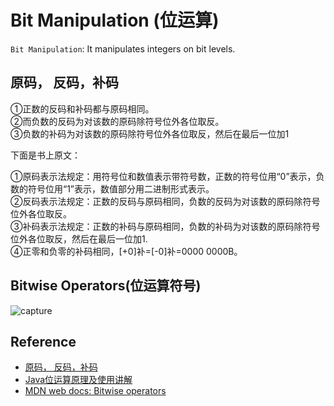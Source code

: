 # Bit Manipulation (位运算)

`Bit Manipulation`: It manipulates integers on bit levels.

## 原码， 反码，补码
①正数的反码和补码都与原码相同。 <br>
②而负数的反码为对该数的原码除符号位外各位取反。 <br>
③负数的补码为对该数的原码除符号位外各位取反，然后在最后一位加1

下面是书上原文：

①原码表示法规定：用符号位和数值表示带符号数，正数的符号位用“0”表示，负数的符号位用“1”表示，数值部分用二进制形式表示。 <br>
②反码表示法规定：正数的反码与原码相同，负数的反码为对该数的原码除符号位外各位取反。 <br>
③补码表示法规定：正数的补码与原码相同，负数的补码为对该数的原码除符号位外各位取反，然后在最后一位加1. <br> 
④正零和负零的补码相同，[+0]补=[-0]补=0000 0000B。


## Bitwise Operators(位运算符号)
![capture](https://user-images.githubusercontent.com/38870192/41815560-ba5d6bfc-773c-11e8-9793-74ae14d2bf4c.PNG)


## Reference
- [原码， 反码，补码](https://blog.csdn.net/shenhaiwen/article/details/79001039)
- [Java位运算原理及使用讲解](https://blog.csdn.net/goskalrie/article/details/52796360)
- [MDN web docs: Bitwise operators](https://developer.mozilla.org/en-US/docs/Web/JavaScript/Reference/Operators/Bitwise_Operators)
